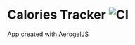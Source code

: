 # Calories Tracker ![CI](./actions/workflows/ci.yml/badge.svg)

App created with [AerogelJS](https://aerogel.js.org)
